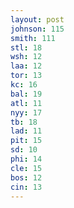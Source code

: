 ```yaml
---
layout: post
johnson: 115
smith: 111
stl: 18
wsh: 12
laa: 12
tor: 13
kc: 16
bal: 19
atl: 11
nyy: 17
tb: 18
lad: 11
pit: 15
sd: 10
phi: 14
cle: 15
bos: 12
cin: 13
---
```

